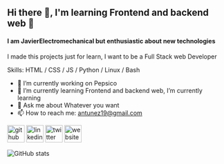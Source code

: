 ## Hi there 👋, I'm learning Frontend and backend web 🚀

#### I am JavierElectromechanical but enthusiastic about new technologies

I made this projects just for learn, I want to be a Full Stack web Developer

Skills: HTML / CSS / JS / Python / Linux / Bash

- 🔭 I’m currently working on Pepsico
- 🌱 I’m currently learning Frontend and backend web, I’m currently learning
- 💬 Ask me about Whatever you want
- 📫 How to reach me: antunez19@gmail.com

[<img src='https://cdn.jsdelivr.net/npm/simple-icons@3.0.1/icons/github.svg' alt='github' height='40'>](https://github.com/anbreaker) [<img src='https://cdn.jsdelivr.net/npm/simple-icons@3.0.1/icons/linkedin.svg' alt='linkedin' height='40'>](https://www.linkedin.com/in/https://www.linkedin.com/in/francisco-javier-antunez-duran//) [<img src='https://cdn.jsdelivr.net/npm/simple-icons@3.0.1/icons/twitter.svg' alt='twitter' height='40'>](https://twitter.com/https://twitter.com/antunez19) [<img src='https://cdn.jsdelivr.net/npm/simple-icons@3.0.1/icons/icloud.svg' alt='website' height='40'>](https://rootdevs.es/)

![GitHub stats](https://github-readme-stats.vercel.app/api?username=anbreaker&show_icons=true)
